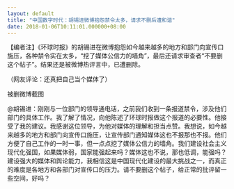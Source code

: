 ```yaml
---
layout: default
title: "中国数字时代：胡锡进微博抱怨禁令太多，请求不删后遭和谐"
date: 2018-01-06T10:11:01.000000+08:00
---
```


【编者注】《环球时报》的胡锡进在微博抱怨如今越来越多的地方和部门向宣传口施压，各种禁令实在太多，“挖了媒体公信力的墙角”，最后还请求审查者“不要删这个帖子”。结果还是被微博热评言中，已遭删除。

（网友评论：还真把自己当个媒体了）


被删微博截图

@胡锡进：刚刚与一位部门的领导通电话，之前我们收到一条报道禁令，涉及他们部门的具体工作。我了解了情况，向他陈述了环球时报做这个报道的必要性。他接受了我的建议。我感谢这位领导，为他对媒体的理解和担当点赞。我想说，如今越来越多的地方和部门向宣传口施压，让宣传部门通知媒体这也不报那也不报。他们方便了自己工作的一时一事，但一点点挖了媒体公信力的墙角。我们建设社会主义现代化强国，如果媒体弱，国家能强起来吗？媒体这也不说，那也低调，能强吗？建设强大的媒体和舆论能力，我相信这是中国现代化建设的最大挑战之一，而真正的难度是各地方和各部门对宣传口的压力。请不要删这个帖子，给正常的批评留一些空间，好吗？

